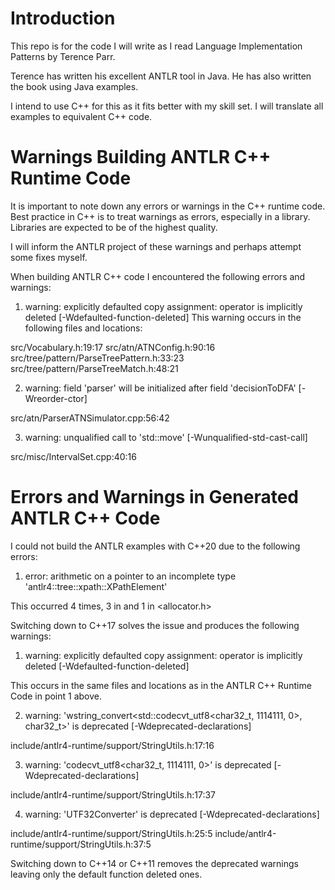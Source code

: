 
# Introduction

This repo is for the code I will write as I read Language Implementation Patterns by Terence Parr.

Terence has written his excellent ANTLR tool in Java.  He has also written the book using Java examples.

I intend to use C++ for this as it fits better with my skill set.  I will translate all examples to 
equivalent C++ code.


# Warnings Building ANTLR C++ Runtime Code

It is important to note down any errors or warnings in the C++ runtime code.  
Best practice in C++ is to treat warnings as errors, especially in a library.  Libraries are expected to be of the highest quality.

I will inform the ANTLR project of these warnings and perhaps attempt some fixes myself.

When building ANTLR C++ code I encountered the following errors and warnings:

1)  warning: explicitly defaulted copy assignment: operator is implicitly deleted [-Wdefaulted-function-deleted]
  This warning occurs in the following files and locations:

  src/Vocabulary.h:19:17
  src/atn/ATNConfig.h:90:16
  src/tree/pattern/ParseTreePattern.h:33:23
  src/tree/pattern/ParseTreeMatch.h:48:21

2) warning: field 'parser' will be initialized after field 'decisionToDFA' [-Wreorder-ctor]

  src/atn/ParserATNSimulator.cpp:56:42
  
3) warning: unqualified call to 'std::move' [-Wunqualified-std-cast-call]

  src/misc/IntervalSet.cpp:40:16

# Errors and Warnings in Generated ANTLR C++ Code

I could not build the ANTLR examples with C++20 due to the following errors:

1)  error: arithmetic on a pointer to an incomplete type 'antlr4::tree::xpath::XPathElement'

  This occurred 4 times, 3 in <vector> and 1 in <allocator.h>

Switching down to C++17 solves the issue and produces the following warnings:

1) warning: explicitly defaulted copy assignment: operator is implicitly deleted [-Wdefaulted-function-deleted]

  This occurs in the same files and locations as in the ANTLR C++ Runtime Code in point 1 above.

2) warning: 'wstring_convert<std::codecvt_utf8<char32_t, 1114111, 0>, char32_t>' is deprecated [-Wdeprecated-declarations]

  include/antlr4-runtime/support/StringUtils.h:17:16

3) warning: 'codecvt_utf8<char32_t, 1114111, 0>' is deprecated [-Wdeprecated-declarations]

  include/antlr4-runtime/support/StringUtils.h:17:37

4) warning: 'UTF32Converter' is deprecated [-Wdeprecated-declarations]

  include/antlr4-runtime/support/StringUtils.h:25:5
  include/antlr4-runtime/support/StringUtils.h:37:5

Switching down to C++14 or C++11 removes the deprecated warnings leaving only the default function deleted ones.



